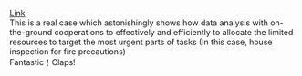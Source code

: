 [Link](https://www.youtube.com/watch?v=425QSx0U8lU&feature=youtube_gdata_player)<br>
This is a real case which astonishingly shows how data analysis with on-the-ground cooperations to effectively and efficiently to allocate the limited resources to target the most urgent parts of tasks (In this case, house inspection for fire precautions)<br>
Fantastic！Claps!
